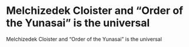 # Melchizedek Cloister and “Order of the Yunasai” is the universal

Melchizedek Cloister and “Order of the Yunasai” is the universal